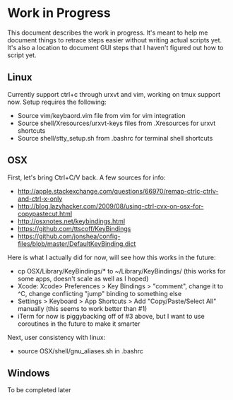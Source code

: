 # Work in Progress
This document describes the work in progress. It's meant to help me document things to retrace steps easier without writing actual scripts yet. It's also a location to document GUI steps that I haven't figured out how to script yet. 

## Linux
Currently support ctrl+c through urxvt and vim, working on tmux support now. Setup requires the following:

- Source vim/keybaord.vim file from vim for vim integration
- Source shell/Xresources/urxvt-keys files from .Xresources for urxvt shortcuts
- Source shell/stty_setup.sh from .bashrc for terminal shell shortcuts

## OSX
First, let's bring Ctrl+C/V back. A few sources for info:

- http://apple.stackexchange.com/questions/66970/remap-ctrlc-ctrlv-and-ctrl-x-only
- http://blog.lazyhacker.com/2009/08/using-ctrl-cvx-on-osx-for-copypastecut.html
- http://osxnotes.net/keybindings.html
- https://github.com/ttscoff/KeyBindings
- https://github.com/jonshea/config-files/blob/master/DefaultKeyBinding.dict

Here is what I actually did for now, will see how this works in the future:

- cp OSX/Library/KeyBindings/* to ~/Library/KeyBindings/ (this works for some apps, doesn't scale as well as I hoped)
- Xcode: Xcode> Preferences > Key Bindings > "comment", change it to ^C, change conflicting "jump" binding to something else
- Settings > Keyboard > App Shortcuts > Add "Copy/Paste/Select All" manually (this seems to work better than #1)
- iTerm for now is piggybacking off of #3 above, but I want to use coroutines in the future to make it smarter

Next, user consistency with linux:

- source OSX/shell/gnu_aliases.sh in .bashrc

## Windows
To be completed later
